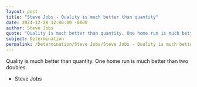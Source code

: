 ```yaml
---
layout: post
title: "Steve Jobs - Quality is much better than quantity"
date: 2024-12-28 12:00:00 -0000
author: Steve Jobs
quote: "Quality is much better than quantity. One home run is much better than two doubles."
subject: Determination
permalink: /Determination/Steve Jobs/Steve Jobs - Quality is much better than quantity
---
```


Quality is much better than quantity. One home run is much better than two doubles.

- Steve Jobs
